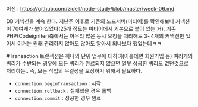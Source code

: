 이전 : https://github.com/zidell/node-study/blob/master/week-06.md

DB 커넥션을 계속 한다. 지난주 이후로 기존의 노드서버(미티어)를 확인해보니 커넥션이 70여개가 붙어있었다(25개 정도는 미티어에서 기본으로 붙어 있는 거).
기존 PHP(Codeigniter)측에서는 아무리 많은 동시 요청을 처리해도 3~4개의 커넥션만 있어서 이거는 원래 관리하지 않아도 않아도 알아서 되나보다 했었는데ㅋㅋ

#Transaction
트랜젝션은 하나의 단위 업무에 대하여(이를테면 회원가입 등) 여러개의 쿼리가 수반되는 경우에 모든 쿼리가 완료되지 않으면 일부 성공한 쿼리도 없던것으로 처리하는.. 즉, 모든 작업의 무결성을 보장하기 위해서 필요하다.

- `connection.beginTransaction` : 시작
- `connection.rollback` : 실패했을 경우 롤백
- `connection.commit` : 성공한 경우 완료
